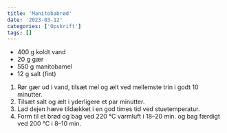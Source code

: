 ```yaml
---
title: 'Manitobabrød'
date: '2023-03-12'
categories: ['Opskrift']
tags: []
---
```


* 400 g koldt vand
* 20 g gær
* 550 g manitobamel
* 12 g salt (fint)

1. Rør gær ud i vand, tilsæt mel og ælt ved mellemste trin i godt 10 minutter.
2. Tilsæt salt og ælt i yderligere et par minutter.
3. Lad dejen hæve tildækket i en god times tid ved stuetemperatur.
4. Form til et brød og bag ved 220 °C varmluft i 18–20 min. og bag færdigt ved 200 °C i 8–10 min.
